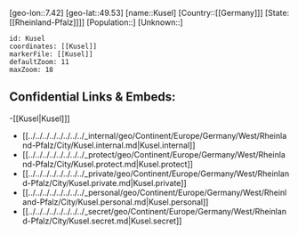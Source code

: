 ﻿---
location: [49.53,7.42]
mapzoom: [7,12] 
mapmarker: city 
type: City
tags:
- geo/City


SpocWebEntityId: 31709
isDeleted: false
confidential: public

---
[geo-lon::7.42]
[geo-lat::49.53]
[name::Kusel]
[Country::[[Germany]]]
[State:[[Rheinland-Pfalz]]]]
[Population::]
[Unknown::]


```leaflet
id: Kusel
coordinates: [[Kusel]]
markerFile: [[Kusel]]
defaultZoom: 11 
maxZoom: 18
```


## Confidential Links & Embeds: 
-[[Kusel|Kusel]]] 
- [[../../../../../../../../_internal/geo/Continent/Europe/Germany/West/Rheinland-Pfalz/City/Kusel.internal.md|Kusel.internal]] 
- [[../../../../../../../../_protect/geo/Continent/Europe/Germany/West/Rheinland-Pfalz/City/Kusel.protect.md|Kusel.protect]] 
- [[../../../../../../../../_private/geo/Continent/Europe/Germany/West/Rheinland-Pfalz/City/Kusel.private.md|Kusel.private]] 
- [[../../../../../../../../_personal/geo/Continent/Europe/Germany/West/Rheinland-Pfalz/City/Kusel.personal.md|Kusel.personal]] 
- [[../../../../../../../../_secret/geo/Continent/Europe/Germany/West/Rheinland-Pfalz/City/Kusel.secret.md|Kusel.secret]] 

